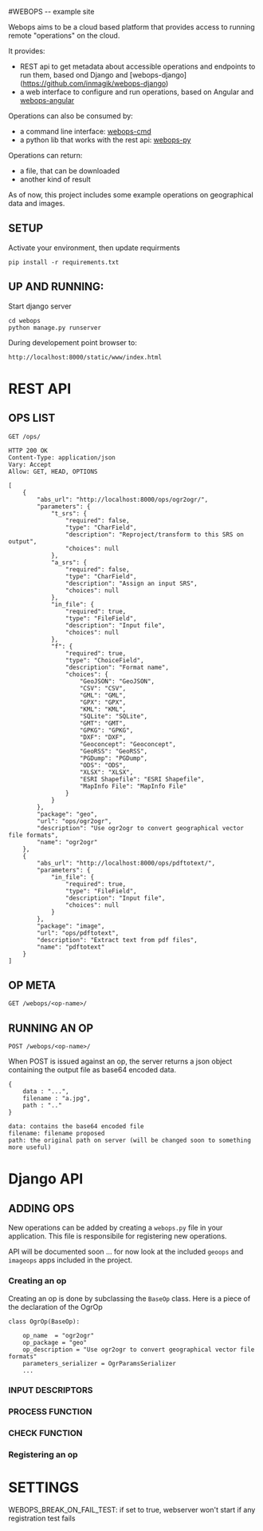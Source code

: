 #WEBOPS -- example site

Webops aims to be a cloud based platform that provides access to running remote "operations" on the cloud.

It provides:

* REST api to get metadata about accessible operations and endpoints to run them, based ond Django and [webops-django] (https://github.com/inmagik/webops-django) 
* a web interface to configure and run operations, based on Angular and [webops-angular](https://github.com/inmagik/webops-angular)

Operations can also be consumed by:

* a command line interface: [webops-cmd](https://github.com/inmagik/webops-cmd)
* a python lib that works with the rest api: [webops-py](https://github.com/inmagik/webops-py)


Operations can return:

* a file, that can be downloaded
* another kind of result


As of now, this project includes some example operations on geographical data and images.


## SETUP 
Activate your environment, then update requirments
    
    pip install -r requirements.txt


## UP AND RUNNING:
Start django server

    cd webops
    python manage.py runserver


During developement point browser to:

    http://localhost:8000/static/www/index.html





# REST API



## OPS LIST
	
	GET /ops/
	
	HTTP 200 OK
    Content-Type: application/json
    Vary: Accept
    Allow: GET, HEAD, OPTIONS

    [
        {
            "abs_url": "http://localhost:8000/ops/ogr2ogr/", 
            "parameters": {
                "t_srs": {
                    "required": false, 
                    "type": "CharField", 
                    "description": "Reproject/transform to this SRS on output", 
                    "choices": null
                }, 
                "a_srs": {
                    "required": false, 
                    "type": "CharField", 
                    "description": "Assign an input SRS", 
                    "choices": null
                }, 
                "in_file": {
                    "required": true, 
                    "type": "FileField", 
                    "description": "Input file", 
                    "choices": null
                }, 
                "f": {
                    "required": true, 
                    "type": "ChoiceField", 
                    "description": "Format name", 
                    "choices": {
                        "GeoJSON": "GeoJSON", 
                        "CSV": "CSV", 
                        "GML": "GML", 
                        "GPX": "GPX", 
                        "KML": "KML", 
                        "SQLite": "SQLite", 
                        "GMT": "GMT", 
                        "GPKG": "GPKG", 
                        "DXF": "DXF", 
                        "Geoconcept": "Geoconcept", 
                        "GeoRSS": "GeoRSS", 
                        "PGDump": "PGDump", 
                        "ODS": "ODS", 
                        "XLSX": "XLSX", 
                        "ESRI Shapefile": "ESRI Shapefile", 
                        "MapInfo File": "MapInfo File"
                    }
                }
            }, 
            "package": "geo", 
            "url": "ops/ogr2ogr", 
            "description": "Use ogr2ogr to convert geographical vector file formats", 
            "name": "ogr2ogr"
        },
        {
            "abs_url": "http://localhost:8000/ops/pdftotext/", 
            "parameters": {
                "in_file": {
                    "required": true, 
                    "type": "FileField", 
                    "description": "Input file", 
                    "choices": null
                }
            }, 
            "package": "image", 
            "url": "ops/pdftotext", 
            "description": "Extract text from pdf files", 
            "name": "pdftotext"
        }
    ]



## OP META

	GET /webops/<op-name>/


## RUNNING AN OP
	
	POST /webops/<op-name>/
	
When POST is issued against an op, the server returns a json object containing the output file as base64 encoded data.

    {
        data : "...",
        filename : "a.jpg",
        path : ".." 
    }

    data: contains the base64 encoded file
    filename: filename proposed
    path: the original path on server (will be changed soon to something more useful)


# Django API

    
## ADDING OPS

New operations can be added by creating a `webops.py` file in your application.
This file is responsibile for registering new operations.

API will be documented soon ... for now look at the included `geoops` and `imageops` apps included in the project.



### Creating an op

Creating an op is done by subclassing the `BaseOp` class. Here is a piece of the declaration of the OgrOp

    
    class OgrOp(BaseOp):

        op_name  = "ogr2ogr"
        op_package = "geo"
        op_description = "Use ogr2ogr to convert geographical vector file formats"
        parameters_serializer = OgrParamsSerializer
        ...



### INPUT DESCRIPTORS
### PROCESS FUNCTION
### CHECK FUNCTION



### Registering an op


# SETTINGS

WEBOPS_BREAK_ON_FAIL_TEST: if set to true, webserver won't start if any registration test fails







